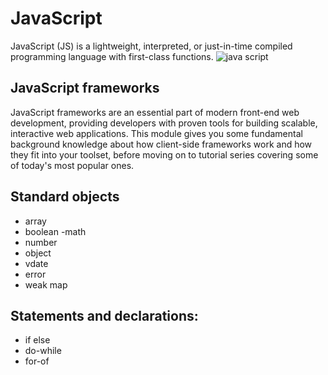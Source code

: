 # JavaScript


JavaScript (JS) is a lightweight, interpreted, or just-in-time compiled programming language with first-class functions.
![java script](https://4.bp.blogspot.com/-PQHNOWFNS9o/XAkNsyPerCI/AAAAAAAALks/ONXxkKH3lRwskA3cfiqPa-cGKlt8u-l6wCLcBGAs/s1600/javascript.jpg)

## JavaScript frameworks 
JavaScript frameworks are an essential part of modern front-end web development, providing developers with proven tools for building scalable, interactive web applications. This module gives you some fundamental background knowledge about how client-side frameworks work and how they fit into your toolset, before moving on to tutorial series covering some of today's most popular ones.

## Standard objects
- array
- boolean
-math 
- number 
- object 
- vdate 
- error
- weak map
## Statements and declarations:
- if else 
- do-while
- for-of